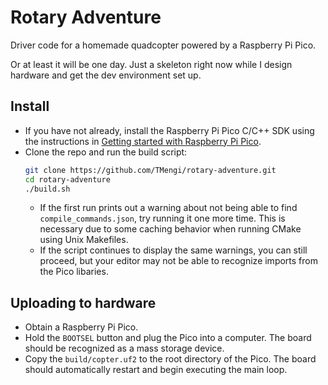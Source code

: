 # Rotary Adventure

Driver code for a homemade quadcopter powered by a Raspberry Pi Pico.

Or at least it will be one day. Just a skeleton right now while I design
hardware and get the dev environment set up.

## Install
- If you have not already, install the Raspberry Pi Pico C/C++ SDK using the
  instructions in [Getting started with Raspberry Pi
  Pico](https://datasheets.raspberrypi.com/pico/getting-started-with-pico.pdf).
- Clone the repo and run the build script:
  ```bash
  git clone https://github.com/TMengi/rotary-adventure.git
  cd rotary-adventure
  ./build.sh
  ```
  - If the first run prints out a warning about not being able to find
    `compile_commands.json`, try running it one more time. This is necessary
    due to some caching behavior when running CMake using Unix Makefiles.
  - If the script continues to display the same warnings, you can still
    proceed, but your editor may not be able to recognize imports from the Pico
    libaries.

## Uploading to hardware
- Obtain a Raspberry Pi Pico.
- Hold the `BOOTSEL` button and plug the Pico into a computer. The board should
  be recognized as a mass storage device.
- Copy the `build/copter.uf2` to the root directory of the Pico. The board
  should automatically restart and begin executing the main loop.
